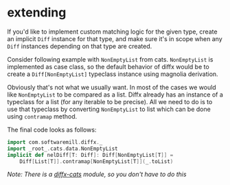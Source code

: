 # extending

If you'd like to implement custom matching logic for the given type, create an implicit `Diff` instance for that
type, and make sure it's in scope when any `Diff` instances depending on that type are created.

Consider following example with `NonEmptyList` from cats. `NonEmptyList` is implemented as case class,
so the default behavior of diffx would be to create a `Diff[NonEmptyList]` typeclass instance using magnolia derivation.

Obviously that's not what we usually want. In most of the cases we would like `NonEmptyList` to be compared as a list.
Diffx already has an instance of a typeclass for a list (for any iterable to be precise). 
All we need to do is to use that typeclass by converting `NonEmptyList` to list which can be done using `contramap` method.

The final code looks as follows:

```scala
import com.softwaremill.diffx._
import _root_.cats.data.NonEmptyList
implicit def nelDiff[T: Diff]: Diff[NonEmptyList[T]] = 
    Diff[List[T]].contramap[NonEmptyList[T]](_.toList)
```

*Note: There is a [diffx-cats](../integrations/cats.md) module, so you don't have to do this*